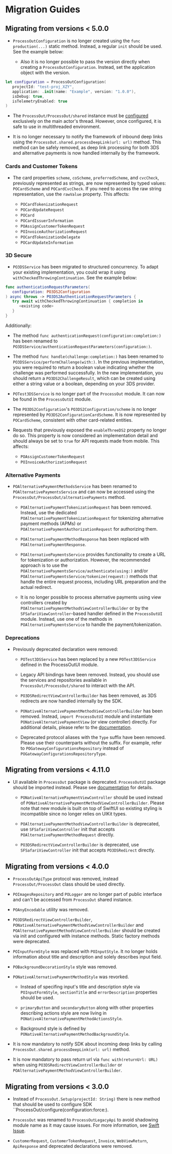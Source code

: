 # Migration Guides

## Migrating from versions < 5.0.0

- ``ProcessOutConfiguration`` is no longer created using the `func production(...)` static method. Instead, a regular
`init` should be used. See the example below:

  * Also it is no longer possible to pass the version directly when creating a `ProcessOutConfiguration`. Instead, set the
application object with the version.

```swift
let configuration = ProcessOutConfiguration(
   projectId: "test-proj_XZY",
   application: .init(name: "Example", version: "1.0.0"),
   isDebug: true,
   isTelemetryEnabled: true
)
```

- The ``ProcessOut/ProcessOut/shared`` instance must be [configured](``ProcessOut/ProcessOut/configure(configuration:force:)``)
exclusively on the main actor's thread. However, once configured, it is safe to use in multithreaded environment.

- It is no longer necessary to notify the framework of inbound deep links using
the `ProcessOut.shared.processDeepLink(url: url)` method. This method can be safely removed, as deep link processing
for both 3DS and alternative payments is now handled internally by the framework.

### Cards and Customer Tokens

- The card properties `scheme`, `coScheme`, `preferredScheme`, and `cvcCheck`, previously represented as strings,
are now represented by typed values: ``POCardScheme`` and ``POCardCvcCheck``. If you need to access the raw string
representation, use the `rawValue` property. This affects:

  * ``POCardTokenizationRequest``
  * ``POCardUpdateRequest``
  * ``POCard``
  * ``POCardIssuerInformation``
  * ``POAssignCustomerTokenRequest``
  * ``POInvoiceAuthorizationRequest``
  * `POCardTokenizationDelegate`
  * `POCardUpdateInformation`

### 3D Secure

- ``PO3DSService`` has been migrated to structured concurrency. To adapt your existing implementation, you could wrap it
using `withCheckedThrowingContinuation`. See the example below:

```swift
func authenticationRequestParameters(
   configuration: PO3DS2Configuration
) async throws -> PO3DS2AuthenticationRequestParameters {
   try await withCheckedThrowingContinuation { completion in
      <existing code>
   }
}
```

Additionally:

- The method `func authenticationRequest(configuration:completion:)` has been renamed to
``PO3DSService/authenticationRequestParameters(configuration:)``.

- The method `func handle(challenge:completion:)` has been renamed to ``PO3DSService/performChallenge(with:)``. In the
previous implementation, you were required to return a boolean value indicating whether the challenge was performed
successfully. In the new implementation, you should return a ``PO3DS2ChallengeResult``, which can be created using either
a string value or a boolean, depending on your 3DS provider.

- `POTest3DSService` is no longer part of the `ProcessOut` module. It can now be found in the `ProcessOutUI` module.

- The `PO3DS2Configuration`'s ``PO3DS2Configuration/scheme`` is no longer represented by `PO3DS2ConfigurationCardScheme`. It is now
represented by ``POCardScheme``, consistent with other card-related entities.

- Requests that previously exposed the `enableThreeDS2` property no longer do so. This property is now considered an
implementation detail and should always be set to `true` for API requests made from mobile. This affects:

  * ``POAssignCustomerTokenRequest``
  * ``POInvoiceAuthorizationRequest``

### Alternative Payments

- `POAlternativePaymentMethodsService` has been renamed to ``POAlternativePaymentsService`` and can now be accessed
using the ``ProcessOut/ProcessOut/alternativePayments`` method.

  * `POAlternativePaymentTokenizationRequest` has been removed. Instead, use the dedicated `POAlternativePaymentTokenizationRequest`
for tokenizing alternative payment methods (APMs) or `POAlternativePaymentAuthorizationRequest` for authorizing them.

  * `POAlternativePaymentMethodResponse` has been replaced with ``POAlternativePaymentResponse``.

  * `POAlternativePaymentsService` provides functionality to create a URL for tokenization or authorization. However,
the recommended approach is to use the ``POAlternativePaymentsService/authenticate(using:)`` and/or
``POAlternativePaymentsService/tokenize(request:)`` methods that handle the entire request process, including URL
preparation and the actual redirect.

  * It is no longer possible to process alternative payments using view controllers created by
`POAlternativePaymentMethodViewControllerBuilder` or by the `SFSafariViewController`-based handler defined in the
`ProcessOutUI` module. Instead, use one of the methods in `POAlternativePaymentsService` to handle the payment/tokenization.

### Deprecations

- Previously deprecated declaration were removed:

  * `POTest3DSService` has been replaced by a new `POTest3DSService` defined in the ProcessOutUI module.

  * Legacy API bindings have been removed. Instead, you should use the services and repositories available in
``ProcessOut/ProcessOut/shared`` to interact with the API.

  * `PO3DSRedirectViewControllerBuilder` has been removed, as 3DS redirects are now handled internally by the SDK.

  * `PONativeAlternativePaymentMethodViewControllerBuilder` has been removed. Instead, `import ProcessOutUI` module
and instantiate `PONativeAlternativePaymentView` (or view controller) directly. For additional details, please refer to
the [documentation](https://swiftpackageindex.com/processout/processout-ios/documentation/processoutui/nativealternativepayment).

  * Deprecated protocol aliases with the `Type` suffix have been removed. Please use their counterparts without the
suffix. For example, refer to `POGatewayConfigurationsRepository` instead of `POGatewayConfigurationsRepositoryType`.

## Migrating from versions < 4.11.0

- UI available in `ProcessOut` package is deprecated. `ProcessOutUI` package should be imported instead. Please see
[documentation](https://swiftpackageindex.com/processout/processout-ios/documentation/processoutui) for details.

    - `PONativeAlternativePaymentViewController` should be used instead of
``PONativeAlternativePaymentMethodViewControllerBuilder``. Please note that new module is built on top of SwiftUI
so existing styling is incompatible since no longer relies on UIKit types.

    - ``POAlternativePaymentMethodViewControllerBuilder`` is deprecated, use `SFSafariViewController` init that accepts
``POAlternativePaymentMethodRequest`` directly.

    - ``PO3DSRedirectViewControllerBuilder`` is deprecated, use `SFSafariViewController` init that accepts
``PO3DSRedirect`` directly.

## Migrating from versions < 4.0.0

- `ProcessOutApiType` protocol was removed, instead ``ProcessOut/ProcessOut`` class should be used directly.

- `POImagesRepository` and `POLogger` are no longer part of public interface and can't be accessed from `ProcessOut`
shared instance.

- `POAnyEncodable` utility was removed.

- ``PO3DSRedirectViewControllerBuilder``, ``PONativeAlternativePaymentMethodViewControllerBuilder`` and
``POAlternativePaymentMethodViewControllerBuilder`` should be created via init and configured with instance methods.
Static factory methods were deprecated.

- `POInputFormStyle` was replaced with ``POInputStyle``. It no longer holds information about title and description
and solely describes input field.

- `POBackgroundDecorationStyle` style was removed.

- ``PONativeAlternativePaymentMethodStyle`` was revorked.

    - Instead of specifing input's title and description style via `POInputFormStyle`, `sectionTitle` and
`errorDescription` properties should be used.

    - `primaryButton` and `secondaryButton` along with other properties describing actions style are now living in
`PONativeAlternativePaymentMethodActionsStyle`.

    - Background style is defined by ``PONativeAlternativePaymentMethodBackgroundStyle``.

-  It is now mandatory to notify SDK about incoming deep links by calling `ProcessOut.shared.processDeepLink(url: url)`
method.

- It is now mandatory to pass return url via `func with(returnUrl: URL)` when using ``PO3DSRedirectViewControllerBuilder``
or ``POAlternativePaymentMethodViewControllerBuilder``.

## Migrating from versions < 3.0.0

- Instead of `ProcessOut.Setup(projectId: String)` there is new method that should be used to configure
SDK ``ProcessOut/configure(configuration:force:).

- `ProcessOut` was renamed to ``ProcessOutLegacyApi`` to avoid shadowing module name as it may cause issues. For more
information, see [Swift Issue](https://github.com/apple/swift/issues/56573).

- `CustomerRequest`, `CustomerTokenRequest`, `Invoice`, `WebViewReturn`, `ApiResponse` and deprecated declarations
were removed.
